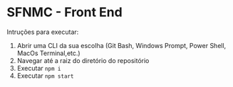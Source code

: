 # SFNMC - Front End

Intruções para executar:

1. Abrir uma CLI da sua escolha (Git Bash, Windows Prompt, Power Shell, MacOs Terminal,etc.)
2. Navegar até a raiz do diretório do repositório
3. Executar `npm i`
4. Executar `npm start`
